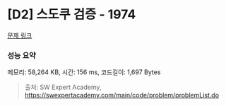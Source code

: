 # [D2] 스도쿠 검증 - 1974 

[문제 링크](https://swexpertacademy.com/main/code/problem/problemDetail.do?contestProbId=AV5Psz16AYEDFAUq) 

### 성능 요약

메모리: 58,264 KB, 시간: 156 ms, 코드길이: 1,697 Bytes



> 출처: SW Expert Academy, https://swexpertacademy.com/main/code/problem/problemList.do